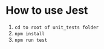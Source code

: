 # How to use Jest

1. ```cd to root of unit_tests folder``` 
2. ```npm install```
3. ```npm run test```